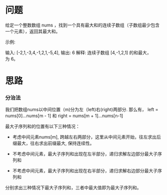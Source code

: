 # 问题

给定一个整数数组 nums ，找到一个具有最大和的连续子数组（子数组最少包含一个元素），返回其最大和。

示例:

输入: [-2,1,-3,4,-1,2,1,-5,4],
输出: 6
解释: 连续子数组 [4,-1,2,1] 的和最大，为 6。

# 思路

### 分治法

我们把数组nums以中间位置（m)分为左（left)右(right)两部分. 那么有， left = nums[0]...nums[m - 1] 和 right = nums[m + 1]...nums[n-1]

最大子序列和的位置有以下三种情况：

- 考虑中间元素nums[m], 跨越左右两部分，这里从中间元素开始，往左求出后缀最大，往右求出前缀最大, 保持连续性。

- 不考虑中间元素，最大子序列和出现在左半部分，递归求解左边部分最大子序列和

- 不考虑中间元素，最大子序列和出现在右半部分，递归求解右边部分最大子序列和

分别求出三种情况下最大子序列和，三者中最大值即为最大子序列和。
